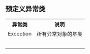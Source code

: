 ## 预定义异常类
 <table class='tabe table-bordered table-condensed'>
   <tr>
     <th>异常类
     <th>说明
   <tr>
     <td>Exception
     <td>所有异常对象的基类
   <tr>
     <td>
     <td>
   <tr>
     <td>
     <td>
   <tr>
     <td>
     <td>
   <tr>
     <td>
     <td>
   <tr>
     <td>
     <td>